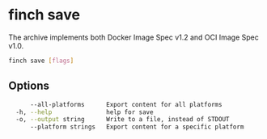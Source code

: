 # finch save

The archive implements both Docker Image Spec v1.2 and OCI Image Spec v1.0.

```bash
finch save [flags]
```

## Options

```bash
      --all-platforms      Export content for all platforms
  -h, --help               help for save
  -o, --output string      Write to a file, instead of STDOUT
      --platform strings   Export content for a specific platform
```
